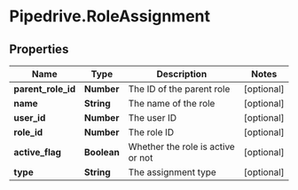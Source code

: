 # Pipedrive.RoleAssignment

## Properties

Name | Type | Description | Notes
------------ | ------------- | ------------- | -------------
**parent_role_id** | **Number** | The ID of the parent role | [optional] 
**name** | **String** | The name of the role | [optional] 
**user_id** | **Number** | The user ID | [optional] 
**role_id** | **Number** | The role ID | [optional] 
**active_flag** | **Boolean** | Whether the role is active or not | [optional] 
**type** | **String** | The assignment type | [optional] 


